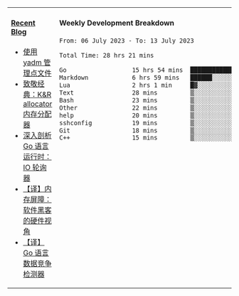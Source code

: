 <table width="960px">
<tr>
<td valign="top" width="50%">

#### <a href="https://www.kongjun18.me" target="_blank">Recent Blog</a>

<!-- BLOG-POST-LIST:START -->
- [使用 yadm 管理点文件](https://kongjun18.github.io/posts/2023/04/07/)
- [致敬经典：K&amp;R allocator 内存分配器](https://kongjun18.github.io/posts/2022/12/12/)
- [深入剖析 Go 语言运行时：IO 轮询器](https://kongjun18.github.io/posts/2022/11/21/)
- [【译】内存屏障：软件黑客的硬件视角](https://kongjun18.github.io/posts/2022/11/03/)
- [【译】Go 语言数据竞争检测器](https://kongjun18.github.io/posts/2022/10/25/)
<!-- BLOG-POST-LIST:END -->

</td>
<td valign="top" width="50%">

#### Weekly Development Breakdown

<!--START_SECTION:waka-->

```txt
From: 06 July 2023 - To: 13 July 2023

Total Time: 28 hrs 21 mins

Go                  15 hrs 54 mins  ██████████████░░░░░░░░░░░   56.07 %
Markdown            6 hrs 59 mins   ██████░░░░░░░░░░░░░░░░░░░   24.65 %
Lua                 2 hrs 1 min     █▓░░░░░░░░░░░░░░░░░░░░░░░   07.11 %
Text                28 mins         ▒░░░░░░░░░░░░░░░░░░░░░░░░   01.66 %
Bash                23 mins         ▒░░░░░░░░░░░░░░░░░░░░░░░░   01.37 %
Other               22 mins         ▒░░░░░░░░░░░░░░░░░░░░░░░░   01.33 %
help                20 mins         ▒░░░░░░░░░░░░░░░░░░░░░░░░   01.21 %
sshconfig           19 mins         ▒░░░░░░░░░░░░░░░░░░░░░░░░   01.15 %
Git                 18 mins         ▒░░░░░░░░░░░░░░░░░░░░░░░░   01.10 %
C++                 15 mins         ▒░░░░░░░░░░░░░░░░░░░░░░░░   00.89 %
```

<!--END_SECTION:waka-->
</td>
</tr>

</table>
